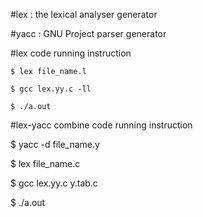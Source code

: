 #lex : 
the lexical analyser generator

#yacc : 
GNU Project parser generator 

#lex code running instruction

```
$ lex file_name.l

$ gcc lex.yy.c -ll

$ ./a.out
```


#lex-yacc combine code running instruction

$ yacc -d file_name.y

$ lex file_name.c

$ gcc lex.yy.c y.tab.c

$ ./a.out
